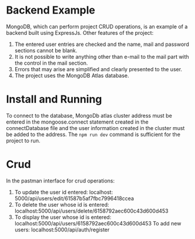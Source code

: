 ﻿# Backend Example
MongoDB, which can perform project CRUD operations, is an example of a backend built using ExpressJs. Other features of the project:
1. The entered user entries are checked and the name, mail and password sections cannot be blank.
2. It is not possible to write anything other than e-mail to the mail part with the control in the mail section.
3. Errors that may arise are simplified and clearly presented to the user.
4. The project uses the MongoDB Atlas database.




# Install and Running

To connect to the database, MongoDb atlas cluster address must be entered in the mongoose.connect statement created in the connectDatabase file and the user information created in the cluster must be added to the address.
The ```npm run dev``` command is sufficient for the project to run.


# Crud

In the pastman interface for crud operations:
1. To update the user id entered: localhost: 5000/api/users/edit/61587b5af7fbc7996418ccea
2. To delete the user whose id is entered: localhost:5000/api/users/delete/6158792aec600c43d600d453
3. To display the user whose id is entered: localhost:5000/api/users/6158792aec600c43d600d453
To add new users: localhost:5000/api/auth/register


